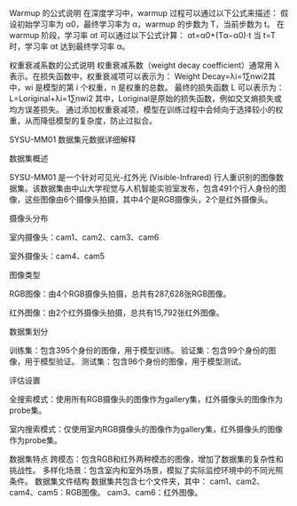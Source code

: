 Warmup 的公式说明
在深度学习中，warmup 过程可以通过以下公式来描述：
假设初始学习率为 α0​，最终学习率为 α，warmup 的步数为 T，当前步数为 t。
在 warmup 阶段，学习率 αt​ 可以通过以下公式计算：
αt​=α0​+(Tα−α0​​)⋅t
当 t=T 时，学习率 αt​ 达到最终学习率 α。


权重衰减系数的公式说明
权重衰减系数（weight decay coefficient）通常用 λ 表示。在损失函数中，权重衰减项可以表示为：
Weight Decay=λi=1∑n​wi2​
其中，wi​ 是模型的第 i 个权重，n 是权重的总数。
最终的损失函数 L 可以表示为：
L=Loriginal​+λi=1∑n​wi2​
其中，Loriginal​ 是原始的损失函数，例如交叉熵损失或均方误差损失。
通过添加权重衰减项，模型在训练过程中会倾向于选择较小的权重，从而降低模型的复杂度，防止过拟合。



SYSU-MM01 数据集元数据详细解释

数据集概述

SYSU-MM01 是一个针对可见光-红外光 (Visible-Infrared) 行人重识别的图像数据集。该数据集由中山大学视觉与人机智能实验室发布，包含491个行人身份的图像，这些图像由6个摄像头拍摄，其中4个是RGB摄像头，2个是红外摄像头。

摄像头分布

室内摄像头：cam1、cam2、cam3、cam6

室外摄像头：cam4、cam5


图像类型

RGB图像：由4个RGB摄像头拍摄，总共有287,628张RGB图像。

红外图像：由2个红外摄像头拍摄，总共有15,792张红外图像。

数据集划分

训练集：包含395个身份的图像，用于模型训练。
验证集：包含99个身份的图像，用于模型验证。
测试集：包含96个身份的图像，用于模型测试。

评估设置

全搜索模式：使用所有RGB摄像头的图像作为gallery集，红外摄像头的图像作为probe集。

室内搜索模式：仅使用室内RGB摄像头的图像作为gallery集，红外摄像头的图像作为probe集。

数据集特点
跨模态：包含RGB和红外两种模态的图像，增加了数据集的复杂性和挑战性。
多样化场景：包含室内和室外场景，模拟了实际监控环境中的不同光照条件。
数据集文件结构
数据集共包含七个文件夹，其中：
cam1、cam2、cam4、cam5：RGB图像。
cam3、cam6：红外图像。